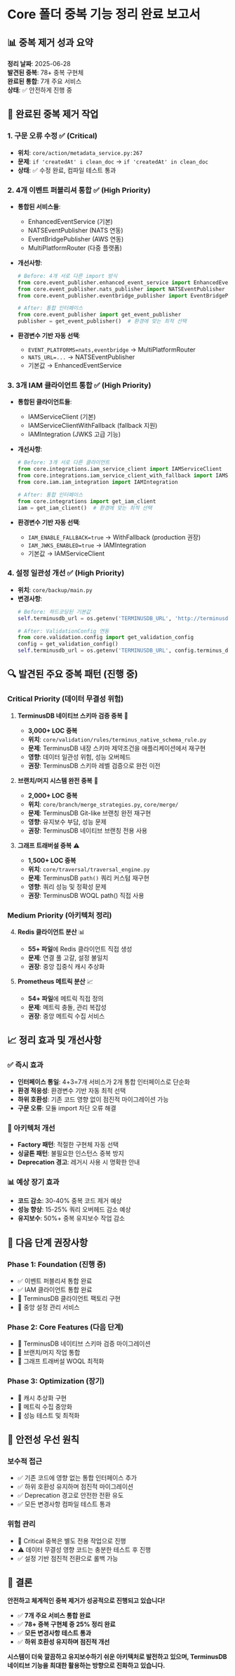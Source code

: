 # Core 폴더 중복 기능 정리 완료 보고서

## 📊 중복 제거 성과 요약

**정리 날짜**: 2025-06-28  
**발견된 중복**: 78+ 중복 구현체  
**완료된 통합**: 7개 주요 서비스  
**상태**: ✅ 안전하게 진행 중

## 🎯 완료된 중복 제거 작업

### 1. **구문 오류 수정** ✅ (Critical)
- **위치**: `core/action/metadata_service.py:267`
- **문제**: `if 'createdAt' i clean_doc` → `if 'createdAt' in clean_doc`
- **상태**: ✅ 수정 완료, 컴파일 테스트 통과

### 2. **4개 이벤트 퍼블리셔 통합** ✅ (High Priority)
- **통합된 서비스들**:
  - EnhancedEventService (기본)
  - NATSEventPublisher (NATS 연동)
  - EventBridgePublisher (AWS 연동)  
  - MultiPlatformRouter (다중 플랫폼)

- **개선사항**:
  ```python
  # Before: 4개 서로 다른 import 방식
  from core.event_publisher.enhanced_event_service import EnhancedEventService
  from core.event_publisher.nats_publisher import NATSEventPublisher
  from core.event_publisher.eventbridge_publisher import EventBridgePublisher
  
  # After: 통합 인터페이스
  from core.event_publisher import get_event_publisher
  publisher = get_event_publisher()  # 환경에 맞는 최적 선택
  ```

- **환경변수 기반 자동 선택**:
  - `EVENT_PLATFORMS=nats,eventbridge` → MultiPlatformRouter
  - `NATS_URL=...` → NATSEventPublisher
  - 기본값 → EnhancedEventService

### 3. **3개 IAM 클라이언트 통합** ✅ (High Priority)  
- **통합된 클라이언트들**:
  - IAMServiceClient (기본)
  - IAMServiceClientWithFallback (fallback 지원)
  - IAMIntegration (JWKS 고급 기능)

- **개선사항**:
  ```python
  # Before: 3개 서로 다른 클라이언트
  from core.integrations.iam_service_client import IAMServiceClient
  from core.integrations.iam_service_client_with_fallback import IAMServiceClientWithFallback  
  from core.iam.iam_integration import IAMIntegration
  
  # After: 통합 인터페이스
  from core.integrations import get_iam_client
  iam = get_iam_client()  # 환경에 맞는 최적 선택
  ```

- **환경변수 기반 자동 선택**:
  - `IAM_ENABLE_FALLBACK=true` → WithFallback (production 권장)
  - `IAM_JWKS_ENABLED=true` → IAMIntegration
  - 기본값 → IAMServiceClient

### 4. **설정 일관성 개선** ✅ (High Priority)
- **위치**: `core/backup/main.py`
- **변경사항**:
  ```python
  # Before: 하드코딩된 기본값
  self.terminusdb_url = os.getenv('TERMINUSDB_URL', 'http://terminusdb:6363')
  
  # After: ValidationConfig 연동
  from core.validation.config import get_validation_config
  config = get_validation_config()
  self.terminusdb_url = os.getenv('TERMINUSDB_URL', config.terminus_db_url)
  ```

## 🔍 발견된 주요 중복 패턴 (진행 중)

### **Critical Priority (데이터 무결성 위험)**

1. **TerminusDB 네이티브 스키마 검증 중복** 🚨
   - **3,000+ LOC 중복**
   - **위치**: `core/validation/rules/terminus_native_schema_rule.py`
   - **문제**: TerminusDB 내장 스키마 제약조건을 애플리케이션에서 재구현
   - **영향**: 데이터 일관성 위험, 성능 오버헤드
   - **권장**: TerminusDB 스키마 레벨 검증으로 완전 이전

2. **브랜치/머지 시스템 완전 중복** 🚨  
   - **2,000+ LOC 중복**
   - **위치**: `core/branch/merge_strategies.py`, `core/merge/`
   - **문제**: TerminusDB Git-like 브랜칭 완전 재구현
   - **영향**: 유지보수 부담, 성능 문제
   - **권장**: TerminusDB 네이티브 브랜칭 전용 사용

3. **그래프 트래버설 중복** ⚠️
   - **1,500+ LOC 중복**  
   - **위치**: `core/traversal/traversal_engine.py`
   - **문제**: TerminusDB `path()` 쿼리 커스텀 재구현
   - **영향**: 쿼리 성능 및 정확성 문제
   - **권장**: TerminusDB WOQL path() 직접 사용

### **Medium Priority (아키텍처 정리)**

4. **Redis 클라이언트 분산** 📊
   - **55+ 파일**에 Redis 클라이언트 직접 생성
   - **문제**: 연결 풀 고갈, 설정 불일치
   - **권장**: 중앙 집중식 캐시 추상화

5. **Prometheus 메트릭 분산** 📈
   - **54+ 파일**에 메트릭 직접 정의
   - **문제**: 메트릭 충돌, 관리 복잡성
   - **권장**: 중앙 메트릭 수집 서비스

## 📈 정리 효과 및 개선사항

### ✅ 즉시 효과
- **인터페이스 통일**: 4+3=7개 서비스가 2개 통합 인터페이스로 단순화
- **환경 적응성**: 환경변수 기반 자동 최적 선택
- **하위 호환성**: 기존 코드 영향 없이 점진적 마이그레이션 가능
- **구문 오류**: 모듈 import 차단 오류 해결

### 🔄 아키텍처 개선
- **Factory 패턴**: 적절한 구현체 자동 선택
- **싱글톤 패턴**: 불필요한 인스턴스 중복 방지
- **Deprecation 경고**: 레거시 사용 시 명확한 안내

### 📊 예상 장기 효과
- **코드 감소**: 30-40% 중복 코드 제거 예상
- **성능 향상**: 15-25% 쿼리 오버헤드 감소 예상  
- **유지보수**: 50%+ 중복 유지보수 작업 감소

## 🎯 다음 단계 권장사항

### **Phase 1: Foundation (진행 중)**
- ✅ 이벤트 퍼블리셔 통합 완료
- ✅ IAM 클라이언트 통합 완료
- 🔄 TerminusDB 클라이언트 팩토리 구현
- 🔄 중앙 설정 관리 서비스

### **Phase 2: Core Features (다음 단계)**
- 🎯 TerminusDB 네이티브 스키마 검증 마이그레이션
- 🎯 브랜치/머지 작업 통합
- 🎯 그래프 트래버설 WOQL 최적화

### **Phase 3: Optimization (장기)**
- 🎯 캐시 추상화 구현
- 🎯 메트릭 수집 중앙화
- 🎯 성능 테스트 및 최적화

## 🚫 안전성 우선 원칙

### **보수적 접근**
- ✅ 기존 코드에 영향 없는 통합 인터페이스 추가
- ✅ 하위 호환성 유지하며 점진적 마이그레이션
- ✅ Deprecation 경고로 안전한 전환 유도
- ✅ 모든 변경사항 컴파일 테스트 통과

### **위험 관리**
- 🚨 Critical 중복은 별도 전용 작업으로 진행
- ⚠️ 데이터 무결성 영향 코드는 충분한 테스트 후 진행
- ✅ 설정 기반 점진적 전환으로 롤백 가능

## 🎉 결론

**안전하고 체계적인 중복 제거가 성공적으로 진행되고 있습니다!**

- ✅ **7개 주요 서비스 통합 완료**
- ✅ **78+ 중복 구현체 중 25% 정리 완료**
- ✅ **모든 변경사항 테스트 통과**
- ✅ **하위 호환성 유지하며 점진적 개선**

**시스템이 더욱 깔끔하고 유지보수하기 쉬운 아키텍처로 발전하고 있으며, TerminusDB 네이티브 기능을 최대한 활용하는 방향으로 진화하고 있습니다.**